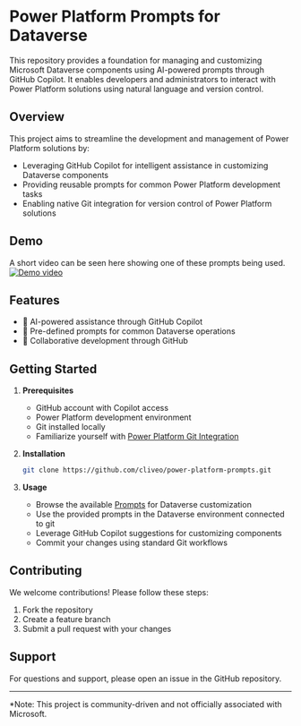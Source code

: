 # Power Platform Prompts for Dataverse

This repository provides a foundation for managing and customizing Microsoft Dataverse components using AI-powered prompts through GitHub Copilot. It enables developers and administrators to interact with Power Platform solutions using natural language and version control.

## Overview

This project aims to streamline the development and management of Power Platform solutions by:
- Leveraging GitHub Copilot for intelligent assistance in customizing Dataverse components
- Providing reusable prompts for common Power Platform development tasks
- Enabling native Git integration for version control of Power Platform solutions

## Demo

A short video can be seen here showing one of these prompts being used.
[![Demo video](https://i.ytimg.com/vi/7Rht-Kjbmz4/hqdefault.jpg?sqp=-oaymwEnCNACELwBSFryq4qpAxkIARUAAIhCGAHYAQHiAQoIGBACGAY4AUAB&rs=AOn4CLAtPsSTs0CfPQ7dNZenXMI-C5f7Xw)](https://youtu.be/7Rht-Kjbmz4?si=hPp1v3AU48iK-hpb)

## Features

- 🤖 AI-powered assistance through GitHub Copilot
- 📝 Pre-defined prompts for common Dataverse operations
- 🤝 Collaborative development through GitHub

## Getting Started

1. **Prerequisites**
   - GitHub account with Copilot access
   - Power Platform development environment
   - Git installed locally
   - Familiarize yourself with [Power Platform Git Integration](https://learn.microsoft.com/en-us/power-platform/alm/git-integration/overview)

2. **Installation**
   ```bash
   git clone https://github.com/cliveo/power-platform-prompts.git
   ```

3. **Usage**
   - Browse the available [Prompts](.github/prompts/Prompt.prompt.md) for Dataverse customization
   - Use the provided prompts in the Dataverse environment connected to git
   - Leverage GitHub Copilot suggestions for customizing components
   - Commit your changes using standard Git workflows

## Contributing

We welcome contributions! Please follow these steps:
1. Fork the repository
2. Create a feature branch
3. Submit a pull request with your changes

## Support

For questions and support, please open an issue in the GitHub repository.

---
*Note: This project is community-driven and not officially associated with Microsoft.

